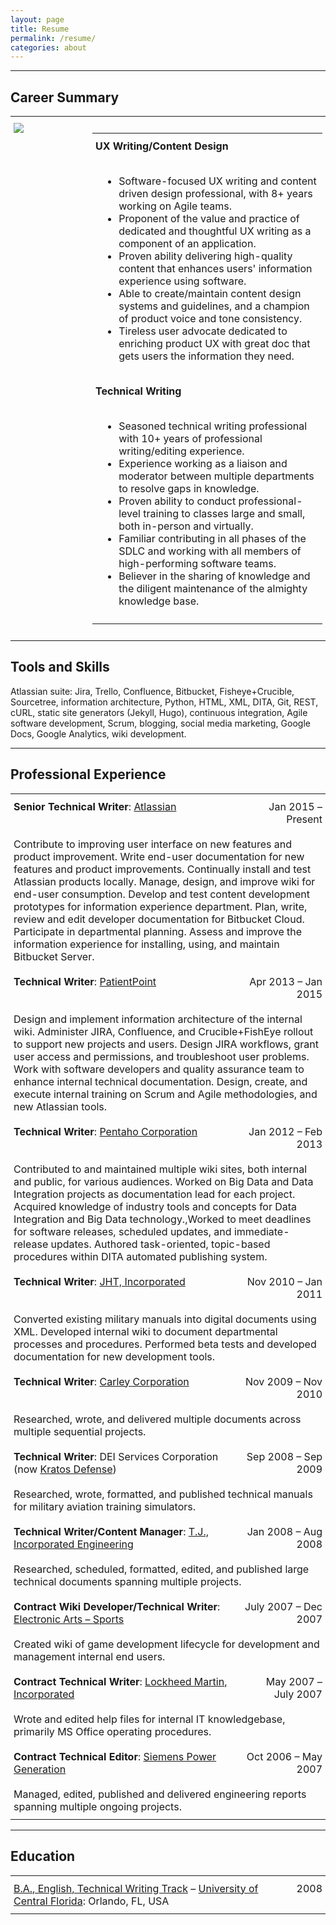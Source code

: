 ```yaml
---
layout: page
title: Resume
permalink: /resume/
categories: about
---
```

<style type="text/css">
.tg  {border-collapse:collapse;border-spacing:0;border:none;}
.tg td{padding:10px 5px;border-style:solid;border-width:0px;overflow:hidden;word-break:normal;}
.tg th{padding:10px 5px;border-style:solid;border-width:0px;overflow:hidden;word-break:normal;}
.tg .tg-lboi{border-color:inherit;text-align:left;vertical-align:top}
.tg .tg-lqy6{text-align:right;vertical-align:top}
.tg .tg-yz93{border-color:inherit;text-align:right;vertical-align:middle}
.tg .tg-0pky{border-color:inherit;text-align:left;vertical-align:top}
.tg .tg-dvpl{border-color:inherit;text-align:right;vertical-align:top}
.tg .tg-0lax{text-align:left;vertical-align:top}
</style>
---------------------------------------
## Career Summary
<table class="tg">
    <tr>
        <td style="width:25%" class="tg-lboi">
        <span class="image fit"><img src="{{'/assets/images/John_smile.jpg' | absolute_url }}" /></span>
        </td>
        <td>
        <table class="tg">
                <tr>
                    <td class="tg-lboi" colspan="2"><span style="font-weight:bold">UX Writing/Content Design</span></td>
                </tr>
                <tr>
                    <td style="width:1%" class="tg-yz93"></td>
                    <td class="tg-lboi">
                        <ul>
                            <li>Software-focused UX writing and content driven design professional, with 8+ years working on Agile teams.</li>
                            <li>Proponent of the value and practice of dedicated and thoughtful UX writing as a component of an application.</li>
                            <li>Proven ability delivering high-quality content that enhances users&#39; information experience using software.</li>
                            <li>Able to create/maintain content design systems and guidelines, and a champion of product voice and tone consistency.</li>
                            <li>Tireless user advocate dedicated to enriching product UX with great doc that gets users the information they need.</li>
                        </ul>
                    </td>
                </tr>
                <tr>
                    <td class="tg-lboi" colspan="2"><span style="font-weight:bold">Technical Writing</span></td>
                </tr>
                <tr>
                    <td style="width:1%"></td>
                    <td class="tg-lboi">
                        <ul>
                            <li>Seasoned technical writing professional with 10+ years of professional writing/editing experience.</li>
                            <li>Experience working as a liaison and moderator between multiple departments to resolve gaps in knowledge.</li>
                            <li>Proven ability to conduct professional-level training to classes large and small, both in-person and virtually.</li>
                            <li>Familiar contributing in all phases of the SDLC and working with all members of high-performing software teams.</li>
                            <li>Believer in the sharing of knowledge and the diligent maintenance of the almighty knowledge base.</li>
                        </ul>
                    </td>
                </tr>
            </table>
        </td>
    </tr>
</table>

## Tools and Skills
Atlassian suite: Jira, Trello, Confluence, Bitbucket, Fisheye+Crucible, Sourcetree, information architecture, Python, HTML, XML, DITA, Git, REST, cURL, static site generators (Jekyll, Hugo), continuous integration, Agile software development, Scrum, blogging, social media marketing, Google Docs, Google Analytics, wiki development.

---------------------------------------
## Professional Experience


<table class="tg">
  <tr>
    <td class="tg-lboi"><span style="font-weight:bold">Senior Technical Writer</span>: <a href="http://atlassian.com/" target="blank">Atlassian</a></td>
    <td class="tg-yz93">Jan 2015 – Present</td>
  </tr>
  <tr>
    <td class="tg-lboi" colspan="2">Contribute to improving user interface on new features and product improvement. Write end-user documentation for new features and product improvements. Continually install and test Atlassian products locally. Manage, design, and improve wiki for end-user consumption. Develop and test content development prototypes for information experience department. Plan, write, review and edit developer documentation for Bitbucket Cloud. Participate in departmental planning. Assess and improve the information experience for installing, using, and maintain Bitbucket Server.</td>
  </tr>
  <tr>
    <td class="tg-lboi"><span style="font-weight:bold">Technical Writer</span>: <a href="http://patientpoint.com" target="blank">PatientPoint</a></td>
    <td class="tg-yz93">Apr 2013 – Jan 2015</td>
  </tr>
  <tr>
    <td class="tg-lboi" colspan="2">Design and implement information architecture of the internal wiki. Administer JIRA, Confluence, and Crucible+FishEye rollout to support new projects and users. Design JIRA workflows, grant user access and permissions, and troubleshoot user problems. Work with software developers and quality assurance team to enhance internal technical documentation. Design, create, and execute internal training on Scrum and Agile methodologies, and new Atlassian tools.</td>
  </tr>
  <tr>
    <td class="tg-lboi"><span style="font-weight:bold">Technical Writer</span>: <a href="http://pentaho.com/about" target="blank">Pentaho Corporation</a></td>
    <td class="tg-yz93">Jan 2012 – Feb 2013</td>
  </tr>
  <tr>
    <td class="tg-lboi" colspan="2">Contributed to and maintained multiple wiki sites, both internal and public, for various audiences. Worked on Big Data and Data Integration projects as documentation lead for each project. Acquired knowledge of industry tools and concepts for Data Integration and Big Data technology.,Worked to meet deadlines for software releases, scheduled updates, and immediate-release updates. Authored task-oriented, topic-based procedures within DITA automated publishing system.</td>
  </tr>
  <tr>
    <td class="tg-lboi"><span style="font-weight:bold">Technical Writer</span>: <a href="http://jht.com/" target="blank">JHT, Incorporated</a></td>
    <td class="tg-yz93">Nov 2010 – Jan 2011</td>
  </tr>
  <tr>
    <td class="tg-lboi" colspan="2">Converted existing military manuals into digital documents using XML. Developed internal wiki to document departmental processes and procedures. Performed beta tests and developed documentation for new development tools.</td>
  </tr>
  <tr>
    <td class="tg-lboi"><span style="font-weight:bold">Technical Writer</span>: <a href="http://www.carleycorp.com/" target="blank">Carley Corporation</a></td>
    <td class="tg-yz93">Nov 2009 – Nov 2010</td>
  </tr>
  <tr>
    <td class="tg-lboi" colspan="2">Researched, wrote, and delivered multiple documents across multiple sequential projects.</td>
  </tr>
  <tr>
    <td class="tg-0pky"><span style="font-weight:bold">Technical Writer</span>: DEI Services Corporation (now <a href="http://www.kratosdefense.com/about-kratos/" target="blank">Kratos Defense</a>)</td>
    <td class="tg-dvpl">Sep 2008 – Sep 2009</td>
  </tr>
  <tr>
    <td class="tg-0pky" colspan="2">Researched, wrote, formatted, and published technical manuals for military aviation training simulators.</td>
  </tr>
  <tr>
    <td class="tg-0pky"><span style="font-weight:bold">Technical Writer/Content Manager</span>: <a href="http://www.tjinc-eng.com/aboutus.asp" target="blank">T.J., Incorporated Engineering</a></td>
    <td class="tg-dvpl">Jan 2008 – Aug 2008</td>
  </tr>
  <tr>
    <td class="tg-0pky" colspan="2">Researched, scheduled, formatted, edited, and published large technical documents spanning multiple projects.</td>
  </tr>
  <tr>
    <td class="tg-0pky"><span style="font-weight:bold">Contract Wiki Developer/Technical Writer</span>: <a href="http://www.ea.com/locations/orlando" target="blank">Electronic Arts – Sports</a></td>
    <td class="tg-dvpl">July 2007 – Dec 2007</td>
  </tr>
  <tr>
    <td class="tg-0lax" colspan="2">Created wiki of game development lifecycle for development and management internal end users.</td>
  </tr>
  <tr>
    <td class="tg-0lax"><span style="font-weight:bold">Contract Technical Writer</span>: <a href="http://www.lockheedmartin.com/us/mfc/siteinformation/orlando.html" target="blank">Lockheed Martin, Incorporated</a></td>
    <td class="tg-lqy6">May 2007 – July 2007</td>
  </tr>
  <tr>
    <td class="tg-0lax" colspan="2">Wrote and edited help files for internal IT knowledgebase, primarily MS Office operating procedures.</td>
  </tr>
  <tr>
    <td class="tg-0lax"><span style="font-weight:bold">Contract Technical Editor</span>: <a href="https://new.siemens.com/us/en/company/about/businesses/power-generation-services.html" target="blank">Siemens Power Generation</a></td>
    <td class="tg-lqy6">Oct 2006 – May 2007</td>
  </tr>
  <tr>
    <td class="tg-0lax" colspan="2">Managed, edited, published and delivered engineering reports spanning multiple ongoing projects.</td>
  </tr>
  </table>

---------------------------------------
## Education

<table class="tg">
  <tr>
    <td class="tg-0lax"><a href="http://catalog.ucf.edu/content/documents/programs/English_Technical_Communication_BA.pdf" target="blank">B.A., English, Technical Writing Track</a> – <a href="http://ucf.edu" target="blank">University of Central Florida</a>: Orlando, FL, USA </td>
    <td class="tg-lqy6">2008</td>
  </tr>
</table>